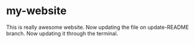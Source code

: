 # my-website
This is really awesome website.
Now updating the file on update-README branch.
Now updating it through the terminal.
